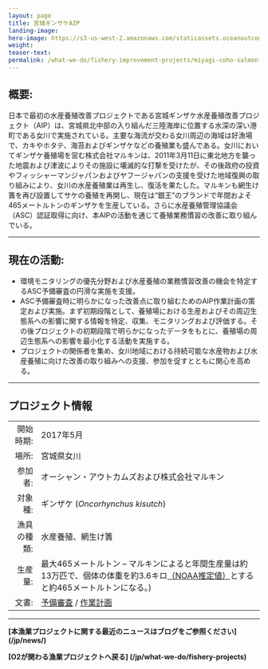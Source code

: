 ```yaml
---
layout: page 
title: 宮城ギンザケAIP
landing-image:
hero-image: https://s3-us-west-2.amazonaws.com/staticassets.oceanoutcomes.org/hero+photos/miyagi-coho-salmon-hero.jpg
weight: 
teaser-text:
permalink: /what-we-do/fishery-improvement-projects/miyagi-coho-salmon-aip
---
```

<h2>概要:</h2>

日本で最初の水産養殖改善プロジェクトである宮城ギンザケ水産養殖改善プロジェクト（AIP）は、宮城県北中部の入り組んだ三陸海岸に位置する水深の深い港町である女川で実施されている。主要な海流が交わる女川周辺の海域は好漁場で、カキやホタテ、海苔およびギンザケなどの養殖業も盛んである。女川においてギンザケ養殖場を営む株式会社マルキンは、2011年3月11日に東北地方を襲った地震および津波によりその施設に壊滅的な打撃を受けたが、その後政府の投資やフィッシャーマンジャパンおよびヤフージャパンの支援を受けた地域復興の取り組みにより、女川の水産養殖業は再生し、復活を果たした。マルキンも網生け簀を再び設置してサケの養殖を再開し、現在は“銀王”のブランドで年間およそ465メートルトンのギンザケを生産している。さらに水産養殖管理協議会（ASC）認証取得に向け、本AIPの活動を通じて養殖業務慣習の改善に取り組んでいる。

---

<h2>現在の活動:</h2>

* 環境モニタリングの優先分野および水産養殖の業務慣習改善の機会を特定するASC予備審査の円滑な実施を支援。
* ASC予備審査時に明らかになった改善点に取り組むためのAIP作業計画の策定および実施。まず初期段階として、養殖場における生産およびその周辺生態系への影響に関する情報を特定、収集、モニタリングおよび評価する。その後プロジェクトの初期段階で明らかになったデータをもとに、養殖場の周辺生態系への影響を最小化する活動を実施する。
* プロジェクトの関係者を集め、女川地域における持続可能な水産物および水産養殖に向けた改善の取り組みへの支援、参加を促すとともに関心を高める。

---

<h2>プロジェクト情報</h2>

|||
| ---: | --- |
| 開始時期: | 2017年5月 |
| 場所: | 宮城県女川 |
| 参加者: | オーシャン・アウトカムズおよび株式会社マルキン |
| 対象種: | ギンザケ (*Oncorhynchus kisutch*) |
| 漁具の種類: | 水産養殖、網生け簀 |
| 生産量: | 最大465メートルトン – マルキンによると年間生産量は約13万匹で、個体の体重を約3.6キロ<a href="http://www.fisheries.noaa.gov/pr/species/fish/coho-salmon.html" target="_blank">（NOAA推定値）</a>とすると約465メートルトンになる。) |
| 文書: | <a href="https://s3-us-west-2.amazonaws.com/staticassets.oceanoutcomes.org/supporting+documents/Fishery+Project+Resources/MiyagiCohoSalmonPreassessment2017.xlsx" target="_blank">予備審査</a> / <a href="https://s3-us-west-2.amazonaws.com/staticassets.oceanoutcomes.org/supporting+documents/Fishery+Project+Resources/MiyagiCohoSalmonAIPWorkplan2017.pdf" target="_blank">作業計画</a> |

---

**[本漁業プロジェクトに関する最近のニュースはブログをご参照ください] (/jp/news/)**

**[O2が関わる漁業プロジェクトへ戻る] (/jp/what-we-do/fishery-projects)** 
